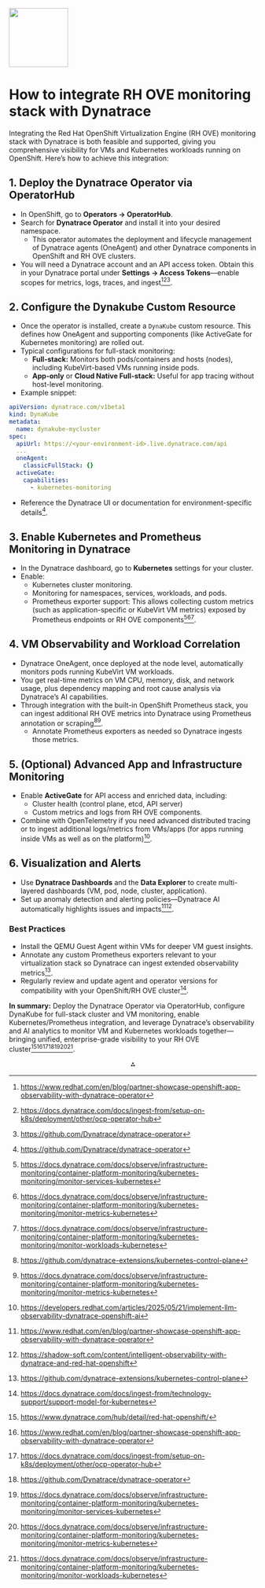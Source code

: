 <img src="https://r2cdn.perplexity.ai/pplx-full-logo-primary-dark%402x.png" class="logo" width="120"/>

# How to integrate RH OVE monitoring stack with Dynatrace

Integrating the Red Hat OpenShift Virtualization Engine (RH OVE) monitoring stack with Dynatrace is both feasible and supported, giving you comprehensive visibility for VMs and Kubernetes workloads running on OpenShift. Here’s how to achieve this integration:

## 1. **Deploy the Dynatrace Operator via OperatorHub**

- In OpenShift, go to **Operators → OperatorHub**.
- Search for **Dynatrace Operator** and install it into your desired namespace.
    - This operator automates the deployment and lifecycle management of Dynatrace agents (OneAgent) and other Dynatrace components in OpenShift and RH OVE clusters.
- You will need a Dynatrace account and an API access token. Obtain this in your Dynatrace portal under **Settings → Access Tokens**—enable scopes for metrics, logs, traces, and ingest[^1][^2][^3].


## 2. **Configure the Dynakube Custom Resource**

- Once the operator is installed, create a `DynaKube` custom resource. This defines how OneAgent and supporting components (like ActiveGate for Kubernetes monitoring) are rolled out.
- Typical configurations for full-stack monitoring:
    - **Full-stack:** Monitors both pods/containers and hosts (nodes), including KubeVirt-based VMs running inside pods.
    - **App-only** or **Cloud Native Full-stack:** Useful for app tracing without host-level monitoring.
- Example snippet:

```yaml
apiVersion: dynatrace.com/v1beta1
kind: DynaKube
metadata:
  name: dynakube-mycluster
spec:
  apiUrl: https://<your-environment-id>.live.dynatrace.com/api
  ...
  oneAgent:
    classicFullStack: {}
  activeGate:
    capabilities:
      - kubernetes-monitoring
```

- Reference the Dynatrace UI or documentation for environment-specific details[^3].


## 3. **Enable Kubernetes and Prometheus Monitoring in Dynatrace**

- In the Dynatrace dashboard, go to **Kubernetes** settings for your cluster.
- Enable:
    - Kubernetes cluster monitoring.
    - Monitoring for namespaces, services, workloads, and pods.
    - Prometheus exporter support: This allows collecting custom metrics (such as application-specific or KubeVirt VM metrics) exposed by Prometheus endpoints or RH OVE components[^4][^5][^6].


## 4. **VM Observability and Workload Correlation**

- Dynatrace OneAgent, once deployed at the node level, automatically monitors pods running KubeVirt VM workloads.
- You get real-time metrics on VM CPU, memory, disk, and network usage, plus dependency mapping and root cause analysis via Dynatrace’s AI capabilities.
- Through integration with the built-in OpenShift Prometheus stack, you can ingest additional RH OVE metrics into Dynatrace using Prometheus annotation or scraping[^7][^5].
    - Annotate Prometheus exporters as needed so Dynatrace ingests those metrics.


## 5. **(Optional) Advanced App and Infrastructure Monitoring**

- Enable **ActiveGate** for API access and enriched data, including:
    - Cluster health (control plane, etcd, API server)
    - Custom metrics and logs from RH OVE components.
- Combine with OpenTelemetry if you need advanced distributed tracing or to ingest additional logs/metrics from VMs/apps (for apps running inside VMs as well as on the platform)[^8].


## 6. **Visualization and Alerts**

- Use **Dynatrace Dashboards** and the **Data Explorer** to create multi-layered dashboards (VM, pod, node, cluster, application).
- Set up anomaly detection and alerting policies—Dynatrace AI automatically highlights issues and impacts[^1][^9].


### **Best Practices**

- Install the QEMU Guest Agent within VMs for deeper VM guest insights.
- Annotate any custom Prometheus exporters relevant to your virtualization stack so Dynatrace can ingest extended observability metrics[^7].
- Regularly review and update agent and operator versions for compatibility with your OpenShift/RH OVE cluster[^10].

**In summary:**
Deploy the Dynatrace Operator via OperatorHub, configure DynaKube for full-stack cluster and VM monitoring, enable Kubernetes/Prometheus integration, and leverage Dynatrace’s observability and AI analytics to monitor VM and Kubernetes workloads together—bringing unified, enterprise-grade visibility to your RH OVE cluster[^11][^1][^2][^3][^4][^5][^6].

<div style="text-align: center">⁂</div>

[^1]: https://www.redhat.com/en/blog/partner-showcase-openshift-app-observability-with-dynatrace-operator

[^2]: https://docs.dynatrace.com/docs/ingest-from/setup-on-k8s/deployment/other/ocp-operator-hub

[^3]: https://github.com/Dynatrace/dynatrace-operator

[^4]: https://docs.dynatrace.com/docs/observe/infrastructure-monitoring/container-platform-monitoring/kubernetes-monitoring/monitor-services-kubernetes

[^5]: https://docs.dynatrace.com/docs/observe/infrastructure-monitoring/container-platform-monitoring/kubernetes-monitoring/monitor-metrics-kubernetes

[^6]: https://docs.dynatrace.com/docs/observe/infrastructure-monitoring/container-platform-monitoring/kubernetes-monitoring/monitor-workloads-kubernetes

[^7]: https://github.com/dynatrace-extensions/kubernetes-control-plane

[^8]: https://developers.redhat.com/articles/2025/05/21/implement-llm-observability-dynatrace-openshift-ai

[^9]: https://shadow-soft.com/content/intelligent-observability-with-dynatrace-and-red-hat-openshift

[^10]: https://docs.dynatrace.com/docs/ingest-from/technology-support/support-model-for-kubernetes

[^11]: https://www.dynatrace.com/hub/detail/red-hat-openshift/

[^12]: https://shadow-soft.com/solutions/dynatrace-openshift-monitoring

[^13]: https://video.dynatrace.com/watch/UDw5uqrt1xSigePvtceqAf

[^14]: https://cloudnativenow.com/social-facebook/simplifying-vm-storage-and-management-with-openshift-and-kubevirt/

[^15]: https://www.dynatrace.com/news/blog/what-is-openshift-2/

[^16]: https://www.linkedin.com/pulse/dynatrace-oneagent-install-using-daemonset-red-hat-ibm-filipe-miranda-vkitc

[^17]: https://www.youtube.com/watch?v=CbQ-3QIchR0

[^18]: https://cloudnativenow.com/contributed-content/is-open-source-kubevirt-ready-for-your-vms-at-scale/

[^19]: https://www.dynatrace.com/hub/detail/red-hat-fuse/

[^20]: https://www.dynatrace.com/technologies/kubernetes-monitoring/

